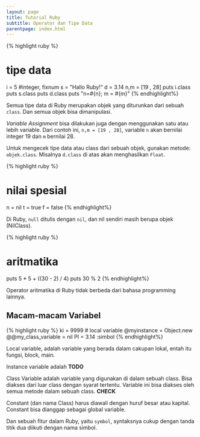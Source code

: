 ```yaml
---
layout: page
title: Tutorial Ruby
subtitle: Operator dan Tipe Data
parentpage: index.html
---
```


{% highlight ruby %}
# tipe data
i = 5 #integer, fixnum
s = "Hallo Ruby!" 
d = 3.14
n,m = [19 , 28]
puts i.class
puts s.class
puts d.class
puts "n=#{n}; m = #{m}"
{% endhighlight%}

Semua tipe data di Ruby merupakan objek yang diturunkan dari sebuah `class`. Dan semua objek bisa dimanipulasi.

*Variable Assignment* bisa dilakukan juga dengan menggunakan satu atau lebih variable. Dari contoh ini, `n,m = [19 , 28]`, variable `n` akan bernilai integer 19 dan `m` bernilai 28.

Untuk mengecek tipe data atau class dari sebuah objek, gunakan metode: `objek.class`. Misalnya `d.class` di atas akan menghasilkan `Float`.

{% highlight ruby %}
# nilai spesial
n = nil
t = true
f = false
{% endhighlight%}

Di Ruby, `null` ditulis dengan `nil`, dan nil sendiri masih berupa objek (NilClass).

{% highlight ruby %}
# aritmatika
puts 5 * 5 + ((30 - 2) / 4)
puts 30 % 2
{% endhighlight%}

Operator aritmatika di Ruby tidak berbeda dari bahasa programming lainnya.

## Macam-macam Variabel

{% highlight ruby %}
ki = 9999 # local variable
@myinstance = Object.new
@@my_class_variable = nil
PI = 3.14
:simbol
{% endhighlight%}

Local variable, adalah variable yang berada dalam cakupan lokal, entah itu fungsi, block, main.

Instance variable adalah __TODO__

Class Variable adalah variable yang digunakan di dalam sebuah class. Bisa diakses dari luar class dengan syarat tertentu. Variable ini bisa diakses oleh semua metode dalam sebuah class. __CHECK__

Constant (dan nama Class) harus diawali dengan huruf besar atau kapital. Constant bisa dianggap sebagai global variable.

Dan sebuah fitur dalam Ruby, yaitu `symbol`, syntaksnya cukup dengan tanda titik dua diikuti dengan nama simbol.